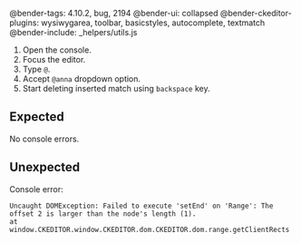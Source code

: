 @bender-tags: 4.10.2, bug, 2194
@bender-ui: collapsed
@bender-ckeditor-plugins: wysiwygarea, toolbar, basicstyles, autocomplete, textmatch
@bender-include: _helpers/utils.js

1. Open the console.
1. Focus the editor.
1. Type `@`.
1. Accept `@anna` dropdown option.
1. Start deleting inserted match using `backspace` key.

## Expected

No console errors.

## Unexpected

Console error:

```
Uncaught DOMException: Failed to execute 'setEnd' on 'Range': The offset 2 is larger than the node's length (1).
at window.CKEDITOR.window.CKEDITOR.dom.CKEDITOR.dom.range.getClientRects
```
